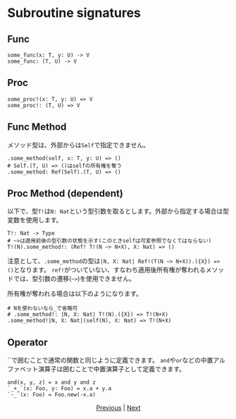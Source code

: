 # Subroutine signatures

## Func

```erg
some_func(x: T, y: U) -> V
some_func: (T, U) -> V
```

## Proc

```erg
some_proc!(x: T, y: U) => V
some_proc!: (T, U) => V
```

## Func Method

メソッド型は、外部からは`Self`で指定できません。

```erg
.some_method(self, x: T, y: U) => ()
# Self.(T, U) => ()はselfの所有権を奪う
.some_method: Ref(Self).(T, U) => ()
```

## Proc Method (dependent)

以下で、型`T!`は`N: Nat`という型引数を取るとします。外部から指定する場合は型変数を使用します。

```erg
T!: Nat -> Type
# ~>は適用前後の型引数の状態を示す(このときselfは可変参照でなくてはならない)
T!(N).some_method!: (Ref! T!(N ~> N+X), X: Nat) => ()
```

注意として、`.some_method`の型は`|N, X: Nat| Ref!(T(N ~> N+X)).({X}) => ()`となります。
`ref!`がついていない、すなわち適用後所有権が奪われるメソッドでは、型引数の遷移(`~>`)を使用できません。

所有権が奪われる場合は以下のようになります。

```erg
# Nを使わないなら_で省略可
# .some_method!: |N, X: Nat| T!(N).({X}) => T!(N+X)
.some_method!|N, X: Nat|(self(N), X: Nat) => T!(N+X)
```

## Operator

``で囲むことで通常の関数と同じように定義できます。
`and`や`or`などの中置アルファベット演算子は囲むことで中置演算子として定義できます。

```erg
and(x, y, z) = x and y and z
`_+_`(x: Foo, y: Foo) = x.a + y.a
`-_`(x: Foo) = Foo.new(-x.a)
```

<p align='center'>
    <a href='./21_lambda.md'>Previous</a> | <a href='./23_scope.md'>Next</a>
</p>
